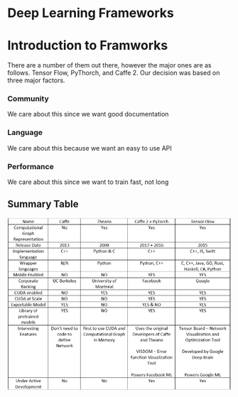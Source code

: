 # Deep Learning Frameworks
# Introduction to Framworks

There are a number of them out there, however the major ones are as follows. Tensor Flow, PyThorch, and Caffe 2.
Our decision was based on three major factors.

### Community
We care about this since we want good documentation

### Language
We care about this because we want an easy to use API 

### Performance 
We care about this since we want to train fast, not long

## Summary Table
![alt text](/Report_1/Design_Process/Frame_Work_Selection/DeepLearningFrameWorks.PNG)